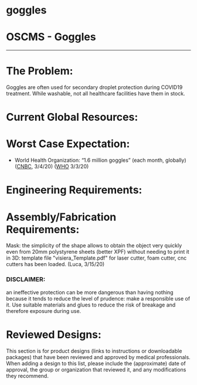 # goggles

# OSCMS - Goggles

---

# The Problem:

Goggles are often used for secondary droplet protection during COVID19 treatment. While washable, not all healthcare facilities have them in stock.

# Current Global Resources:

# Worst Case Expectation:

- World Health Organization: “1.6 million goggles” (each month, globally) ([CNBC](https://www.cnbc.com/2020/03/04/hhs-clarifies-us-has-about-1percent-of-face-masks-needed-for-full-blown-pandemic.html), 3/4/20) ([WHO](https://www.who.int/news-room/detail/03-03-2020-shortage-of-personal-protective-equipment-endangering-health-workers-worldwide) 3/3/20)

# Engineering Requirements:

# Assembly/Fabrication Requirements:

Mask: the simplicity of the shape allows to obtain the object very quickly even from 20mm polystyrene sheets (better XPF) without needing to print it in 3D: template file "visiera_Template.pdf" for laser cutter, foam cutter, cnc cutters has been loaded. (Luca, 3/15/20)

### DISCLAIMER:

an ineffective protection can be more dangerous than having nothing because it tends to reduce the level of prudence: make a responsible use of it. Use suitable materials and glues to reduce the risk of breakage and therefore exposure during use.

# Reviewed Designs:

This section is for product designs (links to instructions or downloadable packages) that have been reviewed and approved by medical professionals. When adding a design to this list, please include the (approximate) date of approval, the group or organization that reviewed it, and any modifications they recommend.